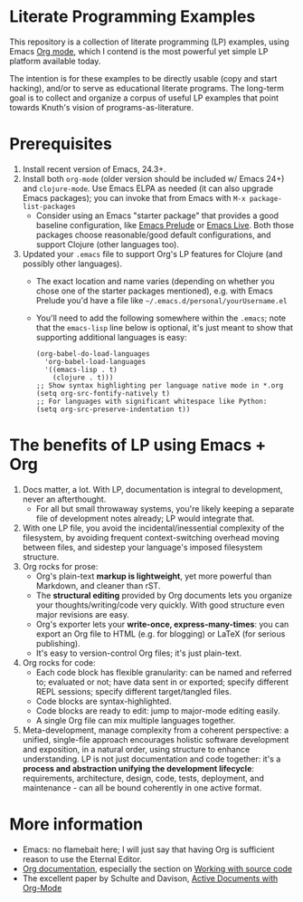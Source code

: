 Literate Programming Examples
=============================

This repository is a collection of literate programming (LP) examples,
using Emacs [Org mode](http://orgmode.org), which I contend is the
most powerful yet simple LP platform available today.

The intention is for these examples to be directly usable (copy and
start hacking), and/or to serve as educational literate programs.  The
long-term goal is to collect and organize a corpus of useful LP
examples that point towards Knuth's vision of programs-as-literature.


Prerequisites
=============

1. Install recent version of Emacs, 24.3+.
2. Install both `org-mode` (older version should be included w/ Emacs
   24+) and `clojure-mode`.  Use Emacs ELPA as needed (it can also
   upgrade Emacs packages); you can invoke that from Emacs with
   `M-x package-list-packages`
   - Consider using an Emacs "starter package" that provides a good
     baseline configuration, like
     [Emacs Prelude](http://batsov.com/prelude/) or
     [Emacs Live](http://overtone.github.io/emacs-live/).  Both those
     packages choose reasonable/good default configurations, and
     support Clojure (other languages too).
3. Updated your `.emacs` file to support Org's LP features for Clojure
   (and possibly other languages). 
   - The exact location and name varies (depending on whether you
     chose one of the starter packages mentioned), e.g. with Emacs
     Prelude you'd have a file like
     `~/.emacs.d/personal/yourUsername.el`
   - You'll need to add the following somewhere within the `.emacs`;
     note that the `emacs-lisp` line below is optional, it's just
     meant to show that supporting additional languages is easy:

     ```elisp
     (org-babel-do-load-languages
       'org-babel-load-languages
       '((emacs-lisp . t)
         (clojure . t)))
     ;; Show syntax highlighting per language native mode in *.org
     (setq org-src-fontify-natively t)
     ;; For languages with significant whitespace like Python:
     (setq org-src-preserve-indentation t))
     ```


The benefits of LP using Emacs + Org
====================================

1. Docs matter, a lot. With LP, documentation is integral to
   development, never an afterthought.
   - For all but small throwaway systems, you're likely keeping a
     separate file of development notes already; LP would integrate
     that.
2. With one LP file, you avoid the incidental/inessential complexity
   of the filesystem, by avoiding frequent context-switching overhead
   moving between files, and sidestep your language's imposed
   filesystem structure.
3. Org rocks for prose:
   - Org's plain-text **markup is lightweight**, yet more powerful than
     Markdown, and cleaner than rST.
   - The **structural editing** provided by Org documents lets you
     organize your thoughts/writing/code very quickly.  With good
     structure even major revisions are easy.
   - Org's exporter lets your **write-once, express-many-times**: you
     can export an Org file to HTML (e.g. for blogging) or LaTeX (for
     serious publishing).
   - It's easy to version-control Org files; it's just plain-text.
4. Org rocks for code:
   - Each code block has flexible granularity: can be named and
     referred to; evaluated or not; have data sent in or exported;
     specify different REPL sessions; specify different target/tangled
     files.
   - Code blocks are syntax-highlighted.
   - Code blocks are ready to edit: jump to major-mode editing easily.
   - A single Org file can mix multiple languages together.
5. Meta-development, manage complexity from a coherent perspective: a
   unified, single-file approach encourages holistic software
   development and exposition, in a natural order, using structure to
   enhance understanding.  LP is not just documentation and code
   together: it's a **process and abstraction unifying the development
   lifecycle**: requirements, architecture, design, code, tests,
   deployment, and maintenance - can all be bound coherently in one
   active format.


More information
================

- Emacs: no flamebait here; I will just say that having Org is sufficient reason to use the Eternal Editor.
- [Org documentation](http://orgmode.org/org.html), especially the section on [Working with source code](http://orgmode.org/org.html#Working-With-Source-Code)
- The excellent paper by Schulte and Davison, [Active Documents with Org-Mode](http://www.cs.unm.edu/~eschulte/data/CISE-13-3-SciProg.pdf)
